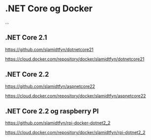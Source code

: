 # .NET Core og Docker

...

## .NET Core 2.1

https://github.com/slamidtfyn/dotnetcore21

https://cloud.docker.com/repository/docker/slamidtfyn/dotnetcore21

## .NET Core 2.2

https://github.com/slamidtfyn/aspnetcore22

https://cloud.docker.com/repository/docker/slamidtfyn/aspnetcore22


## .NET Core 2.2 og raspberry PI

https://github.com/slamidtfyn/rpi-docker-dotnet2_2

https://cloud.docker.com/repository/docker/slamidtfyn/rpi-dotnet2_2
<!--stackedit_data:
eyJoaXN0b3J5IjpbMTUzNDgzMjM2XX0=
-->